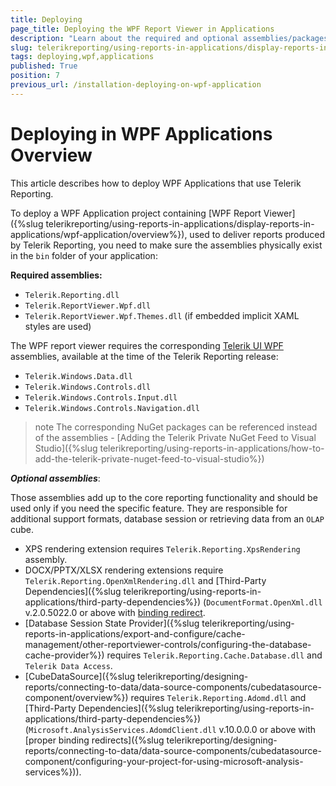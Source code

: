 ```yaml
---
title: Deploying
page_title: Deploying the WPF Report Viewer in Applications
description: "Learn about the required and optional assemblies/packages needed for deploying the WPF Report Viewer in applications."
slug: telerikreporting/using-reports-in-applications/display-reports-in-applications/wpf-application/deploying-wpf-applications
tags: deploying,wpf,applications
published: True
position: 7
previous_url: /installation-deploying-on-wpf-application
---
```


# Deploying in WPF Applications Overview

This article describes how to deploy WPF Applications that use Telerik Reporting.


To deploy a WPF Application project containing [WPF Report Viewer]({%slug telerikreporting/using-reports-in-applications/display-reports-in-applications/wpf-application/overview%}), used to deliver reports produced by Telerik Reporting, you need to make sure the assemblies physically exist in the `bin` folder of your application:

__Required assemblies:__

* `Telerik.Reporting.dll`
* `Telerik.ReportViewer.Wpf.dll`
* `Telerik.ReportViewer.Wpf.Themes.dll` (if embedded implicit XAML styles are used)

The WPF report viewer requires the corresponding [Telerik UI WPF](https://www.telerik.com/products/wpf/overview.aspx) assemblies, available at the time of the Telerik Reporting release:

* `Telerik.Windows.Data.dll`
* `Telerik.Windows.Controls.dll`
* `Telerik.Windows.Controls.Input.dll`
* `Telerik.Windows.Controls.Navigation.dll`

>note The corresponding NuGet packages can be referenced instead of the assemblies - [Adding the Telerik Private NuGet Feed to Visual Studio]({%slug telerikreporting/using-reports-in-applications/how-to-add-the-telerik-private-nuget-feed-to-visual-studio%})

__*Optional assemblies*__:

Those assemblies add up to the core reporting functionality and should be used only if you need the specific feature. They are responsible for additional support formats, database session or retrieving data from an `OLAP` cube.

* XPS rendering extension requires `Telerik.Reporting.XpsRendering` assembly.
* DOCX/PPTX/XLSX rendering extensions require `Telerik.Reporting.OpenXmlRendering.dll` and [Third-Party Dependencies]({%slug telerikreporting/using-reports-in-applications/third-party-dependencies%}) (`DocumentFormat.OpenXml.dll` v.2.0.5022.0 or above with [binding redirect](https://learn.microsoft.com/en-us/dotnet/framework/configure-apps/file-schema/runtime/bindingredirect-element).
* [Database Session State Provider]({%slug telerikreporting/using-reports-in-applications/export-and-configure/cache-management/other-reportviewer-controls/configuring-the-database-cache-provider%}) requires `Telerik.Reporting.Cache.Database.dll` and `Telerik Data Access`.
* [CubeDataSource]({%slug telerikreporting/designing-reports/connecting-to-data/data-source-components/cubedatasource-component/overview%}) requires `Telerik.Reporting.Adomd.dll` and [Third-Party Dependencies]({%slug telerikreporting/using-reports-in-applications/third-party-dependencies%}) (`Microsoft.AnalysisServices.AdomdClient.dll` v.10.0.0.0 or above with [proper binding redirects]({%slug telerikreporting/designing-reports/connecting-to-data/data-source-components/cubedatasource-component/configuring-your-project-for-using-microsoft-analysis-services%})).
